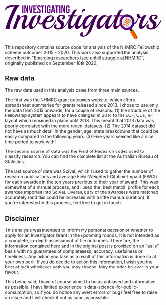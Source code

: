 <p align='center'>
<img src='utilities/banner.png'>
</p>


This repository contains source code for analysis of the NHMRC Fellowship scheme outcomes 2015 - 2020. This work also supported the analysis described in "[Emerging researchers face uphill struggle at NHMRC](https://www.researchprofessionalnews.com/rr-funding-insight-2020-9-emerging-researchers-face-uphill-struggle-at-nhmrc/)", originally published on September 18th 2020.

## Raw data

The raw data used in this analysis came from three main sources.

The first was the NHMRC grant outcomes website, which offers spreadsheet summaries for grants released since 2013. I chose to use only the data from 2015 onwards, for a couple of reasons: (1) the structure of the Fellowship system appears to have changed in 2014 to the ECF, CDF, RF layout which remained in place until 2018. This meant that 2013 data was poorly correlated with the more recent datasets. (2) The 2014 dataset did not have as much detail in the gender, age, state breakdowns that could be easily compared to the following years. (3) Five years seemed like a nice time period to work with!

The second source of data was the Field of Research codes used to classify research. You can find the complete list at the Australian Bureau of Statistics.

The last source of data was Scival, which I used to gather the number of research publications and average Field-Weighted-Citation-Impact (FWCI) for each awardee in the ten years previous to their year of award. This was somewhat of a manual process, and I used the 'best match' profile for each awardee imported into SciVal. Overall, 88% of the awardees were matched accurately (and this could be increased with a little manual curation). If you're interested in this process, feel free to get in touch.

## Disclaimer

This analysis was intended to inform my personal decision of whether to apply for an Investigator Grant in the upcoming rounds. It is not intended as a complete, in-depth assessment of the outcomes. Therefore, the information contained here and in the original post is provided on an “as is” basis with no guarantees of completeness, accuracy, usefulness or timeliness. Any action you take as a result of this information is done so at your own peril. If you do decide to act on this information, I wish you the best of luck whichever path you may choose. May the odds be ever in your favour.

This being said, I have of course aimed to be as unbiased and informative as possible. I have limited experience in data-science-for-public-consumption, so if you do notice any overt errors or bugs feel free to raise an issue and I will check it out as soon as possible.
